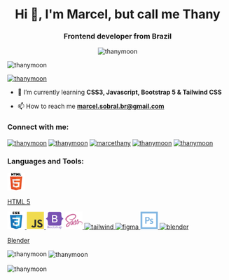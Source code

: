 ### <h1 align="center">Hi 👋, I'm Marcel, but call me Thany</h1>
<h3 align="center">Frontend developer from Brazil</h3>

<p align="center"><img src="https://pbs.twimg.com/profile_images/1524156795266215938/4uco-Bji_400x400.jpg" alt="thanymoon" height="200" width="200"/></p>

<p align="left"> <img src="https://komarev.com/ghpvc/?username=thanymoon&label=Profile%20views&color=0e75b6&style=flat" alt="thanymoon" /> </p>

<p align="left"> <a href="https://twitter.com/thanymoon" target="blank"><img src="https://img.shields.io/twitter/follow/thanymoon?logo=twitter&style=for-the-badge" alt="thanymoon" /></a> </p>

- 🌱 I’m currently learning **CSS3, Javascript, Bootstrap 5 & Tailwind CSS**

- 📫 How to reach me **marcel.sobral.br@gmail.com**

<h3 align="left">Connect with me:</h3>
<p align="left">
<a href="https://twitter.com/thanymoon" target="blank"><img align="center" src="https://raw.githubusercontent.com/rahuldkjain/github-profile-readme-generator/master/src/images/icons/Social/twitter.svg" alt="thanymoon" height="30" width="40" /></a>
<a href="https://linkedin.com/in/thanymoon" target="blank"><img align="center" src="https://raw.githubusercontent.com/rahuldkjain/github-profile-readme-generator/master/src/images/icons/Social/linked-in-alt.svg" alt="thanymoon" height="30" width="40" /></a>
<a href="https://instagram.com/marcethany" target="blank"><img align="center" src="https://raw.githubusercontent.com/rahuldkjain/github-profile-readme-generator/master/src/images/icons/Social/instagram.svg" alt="marcethany" height="30" width="40" /></a>
<a href="https://www.behance.net/thanymoon" target="blank"><img align="center" src="https://raw.githubusercontent.com/rahuldkjain/github-profile-readme-generator/master/src/images/icons/Social/behance.svg" alt="thanymoon" height="30" width="40" /></a>
<a href="https://codepen.io/thanymoon" target="blank"><img align="center" src="https://raw.githubusercontent.com/rahuldkjain/github-profile-readme-generator/master/src/images/icons/Social/codepen.svg" alt="thanymoon" height="30" width="40" /></a>
</p>

<h3 align="left">Languages and Tools:</h3>
<p align="left"> <a href="https://www.w3.org/html/" target="_blank" rel="noreferrer"> <img src="https://raw.githubusercontent.com/devicons/devicon/master/icons/html5/html5-original-wordmark.svg" alt="html5" width="40" height="40"/> <p>HTML 5</p> </a> <a href="https://getbootstrap.com" target="_blank" rel="noreferrer"> <a href="https://www.w3schools.com/css/" target="_blank" rel="noreferrer"> <img src="https://raw.githubusercontent.com/devicons/devicon/master/icons/css3/css3-original-wordmark.svg" alt="css3" width="40" height="40"/> </a> <a href="https://developer.mozilla.org/en-US/docs/Web/JavaScript" target="_blank" rel="noreferrer"> <img src="https://raw.githubusercontent.com/devicons/devicon/master/icons/javascript/javascript-original.svg" alt="javascript" width="40" height="40"/> </a> <img src="https://raw.githubusercontent.com/devicons/devicon/master/icons/bootstrap/bootstrap-plain-wordmark.svg" alt="bootstrap" width="40" height="40"/> </a>  <a href="https://sass-lang.com" target="_blank" rel="noreferrer"> <img src="https://raw.githubusercontent.com/devicons/devicon/master/icons/sass/sass-original.svg" alt="sass" width="40" height="40"/> </a> <a href="https://tailwindcss.com/" target="_blank" rel="noreferrer"> <img src="https://www.vectorlogo.zone/logos/tailwindcss/tailwindcss-icon.svg" alt="tailwind" width="40" height="40"/> </a> <a href="https://www.figma.com/" target="_blank" rel="noreferrer"> <img src="https://www.vectorlogo.zone/logos/figma/figma-icon.svg" alt="figma" width="40" height="40"/> </a>   <a href="https://www.photoshop.com/en" target="_blank" rel="noreferrer"> <img src="https://raw.githubusercontent.com/devicons/devicon/master/icons/photoshop/photoshop-line.svg" alt="photoshop" width="40" height="40"/> </a> <a href="https://www.blender.org/" target="_blank" rel="noreferrer"> <img src="https://download.blender.org/branding/community/blender_community_badge_white.svg" alt="blender" width="40" height="40"/> <p>Blender</p> </a> </p>

<p><img align="left" src="https://github-readme-stats.vercel.app/api/top-langs?username=thanymoon&show_icons=true&locale=en&layout=compact" alt="thanymoon" /></p>

<p>&nbsp;<img align="center" src="https://github-readme-stats.vercel.app/api?username=thanymoon&show_icons=true&locale=en" alt="thanymoon" /></p>

<p><img align="center" src="https://github-readme-streak-stats.herokuapp.com/?user=thanymoon&" alt="thanymoon" /></p>
